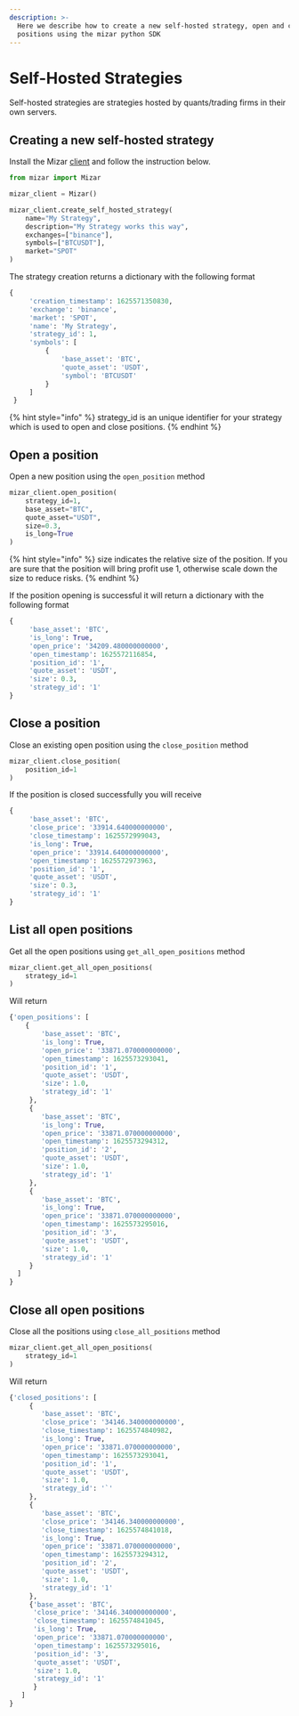 ```yaml
---
description: >-
  Here we describe how to create a new self-hosted strategy, open and close
  positions using the mizar python SDK
---
```


# Self-Hosted Strategies

Self-hosted strategies are strategies hosted by quants/trading firms in their own servers. 

## Creating a new self-hosted strategy

Install the Mizar [client](https://github.com/MizarAI/mizar) and follow the instruction below.

```python
from mizar import Mizar

mizar_client = Mizar()

mizar_client.create_self_hosted_strategy(
    name="My Strategy",
    description="My Strategy works this way",
    exchanges=["binance"],
    symbols=["BTCUSDT"],
    market="SPOT"
)

```

The strategy creation returns a dictionary with the following format

```python
{
     'creation_timestamp': 1625571350830,
     'exchange': 'binance',
     'market': 'SPOT',
     'name': 'My Strategy',
     'strategy_id': 1,
     'symbols': [
         {
             'base_asset': 'BTC',
             'quote_asset': 'USDT',
             'symbol': 'BTCUSDT'
         }
     ]
 }

```

{% hint style="info" %}
 strategy\_id is an unique identifier for your strategy which is used to open and close positions.
{% endhint %}

## Open a position

Open a new position using the `open_position` method 

```python
mizar_client.open_position(
    strategy_id=1,
    base_asset="BTC",
    quote_asset="USDT",
    size=0.3,
    is_long=True
)
```

{% hint style="info" %}
size indicates the relative size of the position. If you are sure that the position will bring profit use 1, otherwise scale down the size to reduce risks.
{% endhint %}

If the position opening is successful it will return a dictionary with the following format

```python
{
     'base_asset': 'BTC',
     'is_long': True,
     'open_price': '34209.480000000000',
     'open_timestamp': 1625572116854,
     'position_id': '1',
     'quote_asset': 'USDT',
     'size': 0.3,
     'strategy_id': '1'
}
```

## Close a position

Close an existing open position using the `close_position` method 

```python
mizar_client.close_position(
    position_id=1
)
```

If the position is closed successfully you will receive

```python
{
     'base_asset': 'BTC',
     'close_price': '33914.640000000000',
     'close_timestamp': 1625572999043,
     'is_long': True,
     'open_price': '33914.640000000000',
     'open_timestamp': 1625572973963,
     'position_id': '1',
     'quote_asset': 'USDT',
     'size': 0.3,
     'strategy_id': '1'
}
```

## List all open positions

Get all the open positions using `get_all_open_positions` method

```python
mizar_client.get_all_open_positions(
    strategy_id=1
)
```

Will return 

```python
{'open_positions': [
    { 
        'base_asset': 'BTC',
        'is_long': True,
        'open_price': '33871.070000000000',
        'open_timestamp': 1625573293041,
        'position_id': '1',
        'quote_asset': 'USDT',
        'size': 1.0,
        'strategy_id': '1'
     },
     {
        'base_asset': 'BTC',
        'is_long': True,
        'open_price': '33871.070000000000',
        'open_timestamp': 1625573294312,
        'position_id': '2',
        'quote_asset': 'USDT',
        'size': 1.0,
        'strategy_id': '1'
     },
     {  
        'base_asset': 'BTC',
        'is_long': True,
        'open_price': '33871.070000000000',
        'open_timestamp': 1625573295016,
        'position_id': '3',
        'quote_asset': 'USDT',
        'size': 1.0,
        'strategy_id': '1'
     }
  ]
}

```

## Close all open positions

Close all the positions using `close_all_positions` method

```python
mizar_client.get_all_open_positions(
    strategy_id=1
)
```

Will return

```python
{'closed_positions': [
     {
        'base_asset': 'BTC',
        'close_price': '34146.340000000000',
        'close_timestamp': 1625574840982,
        'is_long': True,
        'open_price': '33871.070000000000',
        'open_timestamp': 1625573293041,
        'position_id': '1',
        'quote_asset': 'USDT',
        'size': 1.0,
        'strategy_id': '`'
     },
     { 
        'base_asset': 'BTC',
        'close_price': '34146.340000000000',
        'close_timestamp': 1625574841018,
        'is_long': True,
        'open_price': '33871.070000000000',
        'open_timestamp': 1625573294312,
        'position_id': '2',
        'quote_asset': 'USDT',
        'size': 1.0,
        'strategy_id': '1'
     },
     {'base_asset': 'BTC',
      'close_price': '34146.340000000000',
      'close_timestamp': 1625574841045,
      'is_long': True,
      'open_price': '33871.070000000000',
      'open_timestamp': 1625573295016,
      'position_id': '3',
      'quote_asset': 'USDT',
      'size': 1.0,
      'strategy_id': '1'
      }
   ]
}
```

